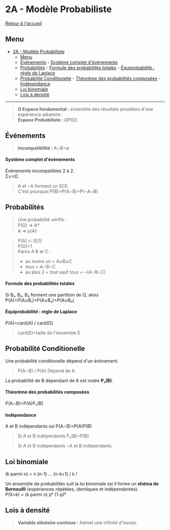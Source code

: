 # 2A - Modèle Probabiliste

[*Retour à l'accueil*](./../README.md)

## Menu

- [2A - Modèle Probabiliste](#2a---modèle-probabiliste)
	- [Menu](#menu)
	- [Événements](#événements)
			- [Système complet d'événements](#système-complet-dévénements)
	- [Probabilités](#probabilités)
			- [Formule des probabilités totales](#formule-des-probabilités-totales)
			- [Équiprobabilité : règle de Laplace](#équiprobabilité--règle-de-laplace)
	- [Probabilité Conditionelle](#probabilité-conditionelle)
			- [Théorème des probabilités composées](#théorème-des-probabilités-composées)
			- [Indépendance](#indépendance)
	- [Loi binomiale](#loi-binomiale)
	- [Lois à densité](#lois-à-densité)

---

> **Ω Espace fondamental :** ensemble des résultats possibles d'une expérience aléatoire.  
> **Espace Probabiliste :** ΩP(Ω)

## Événements
> **Incompatibilité :** A∩B=∅

#### Système complet d'événements
Événements incompatibles 2 à 2.  
Σ∪=Ω
> A et ¬A forment un SCE.  
> C'est pourquoi P(B)=P(A∩B)+P(¬A∩B)

## Probabilités
> Une probabilité vérifie :  
> P(Ω) ⇒ ℝ*  
> A ⇒ p(A)

> P(A) ⊂ [0,1]      
> P(Ω)=1  
> Parmi A B et C :
> - au moins un = A∪B∪C
> - tous = A∩B∩C
> - au plus 2 = tout sauf tous = ¬(A∩B∩C)

#### Formule des probabilités totales
Si B₁, B₂, B₃ forment une partition de Ω, alors
P(A)=P(A∪B₁)+P(A∪B₂)+P(A∪B₃)

#### Équiprobabilité : règle de Laplace
P(A)=card(A) / card(Ω)
> card(E)=taille de l'ensemble E

## Probabilité Conditionelle
Une probabilité conditionelle dépend d'un événement.
> P(A∩B) / P(A) Dépend de A.

La probabilité de B dépendant de A est notée **Pₐ(B)**.

#### Théorème des probabilités composées
P(A∩B)=P(A)Pₐ(B)

#### Indépendance
A et B indépendants ssi P(A∩B)=P(A)P(B)
> Si A et B indépendants Pₐ(B)=P(B)

> Si A et B indépendants ¬A et B indépendants.

## Loi binomiale
(k parmi n) = n (n-1) ... (n-k+1)  / k !

Un ensemble de probabilités suit la loi binomiale ssi il forme un **shéma de Bernouilli** (expériences répétées, identiques et indépendantes).   
P(X=k) = (k parmi n) pᵏ (1-p)ᵏ 



## Lois à densité
> **Variable aléatoire continue :** Admet une infinité d'issues.

